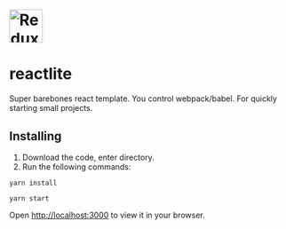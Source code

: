 # <a href='https://redux.js.org'><img src='https://camo.githubusercontent.com/f28b5bc7822f1b7bb28a96d8d09e7d79169248fc/687474703a2f2f692e696d6775722e636f6d2f4a65567164514d2e706e67' height='60' alt='Redux Logo' aria-label='redux.js.org' /></a>

# reactlite
Super barebones react template. You control webpack/babel. For quickly starting small projects.

## Installing

1) Download the code, enter directory.
2) Run the following commands:
```
yarn install
```
```
yarn start
```

Open [http://localhost:3000](http://localhost:3000) to view it in your browser.
